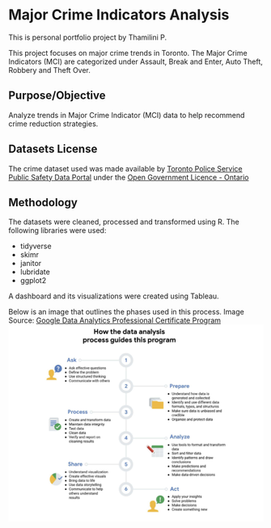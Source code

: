 # Major Crime Indicators Analysis

This is personal portfolio project by Thamilini P.

This project focuses on major crime trends in Toronto. The Major Crime Indicators (MCI) are categorized under Assault, Break and Enter, Auto Theft, Robbery and Theft Over. 

## Purpose/Objective
Analyze trends in Major Crime Indicator (MCI) data to help recommend crime reduction strategies.

## Datasets License

The crime dataset used was made available by [Toronto Police Service Public Safety Data Portal](https://data.torontopolice.on.ca/datasets/TorontoPS::major-crime-indicators-1/about) under the [Open Government Licence - Ontario](https://www.ontario.ca/page/open-government-licence-ontario)

## Methodology

The datasets were cleaned, processed and transformed using R. The following libraries were used:
* tidyverse
* skimr
* janitor
* lubridate
* ggplot2

A dashboard and its visualizations were created using Tableau. 

Below is an image that outlines the phases used in this process. Image Source: [Google Data Analytics Professional Certificate Program](https://www.coursera.org/professional-certificates/google-data-analytics)
![Process](Process.jpg)

